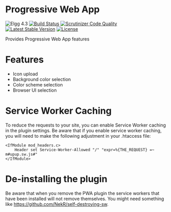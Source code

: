 # Progressive Web App

![Elgg 4.3](https://img.shields.io/badge/Elgg-4.3-green.svg)
[![Build Status](https://scrutinizer-ci.com/g/ColdTrick/pwa/badges/build.png?b=master)](https://scrutinizer-ci.com/g/ColdTrick/pwa/build-status/master)
[![Scrutinizer Code Quality](https://scrutinizer-ci.com/g/ColdTrick/pwa/badges/quality-score.png?b=master)](https://scrutinizer-ci.com/g/ColdTrick/pwa/?branch=master)
[![Latest Stable Version](https://poser.pugx.org/coldtrick/pwa/v/stable.svg)](https://packagist.org/packages/coldtrick/pwa)
[![License](https://poser.pugx.org/coldtrick/pwa/license.svg)](https://packagist.org/packages/coldtrick/pwa)

Provides Progressive Web App features

# Features

- Icon upload
- Background color selection
- Color scheme selection
- Browser UI selection

# Service Worker Caching

To reduce the requests to your site, you can enable Service Worker caching in the plugin settings. 
Be aware that if you enable service worker caching, you will need to make the following adjustment in your .htaccess file:

```
<IfModule mod_headers.c>
	Header set Service-Worker-Allowed "/" "expr=%{THE_REQUEST} =~ m#upup.sw.js#"
</IfModule>
```

# De-installing the plugin

Be aware that when you remove the PWA plugin the service workers that have been installed will not remove themselves.
You might need something like https://github.com/NekR/self-destroying-sw.
